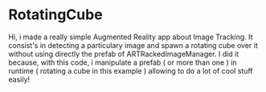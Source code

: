# RotatingCube
Hi, i made a really simple Augmented Reality app about Image Tracking. 
It consist's in detecting a particulary image and spawn a rotating cube over it without using directly the prefab of ARTRackedImageManager. I did it because, with this code, i manipulate a prefab ( or more than one ) in runtime ( rotating a cube in this example ) allowing to do a lot of cool stuff easily! 
